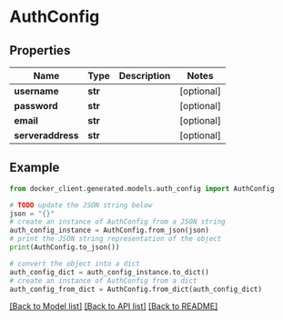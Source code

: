 # AuthConfig


## Properties

Name | Type | Description | Notes
------------ | ------------- | ------------- | -------------
**username** | **str** |  | [optional] 
**password** | **str** |  | [optional] 
**email** | **str** |  | [optional] 
**serveraddress** | **str** |  | [optional] 

## Example

```python
from docker_client.generated.models.auth_config import AuthConfig

# TODO update the JSON string below
json = "{}"
# create an instance of AuthConfig from a JSON string
auth_config_instance = AuthConfig.from_json(json)
# print the JSON string representation of the object
print(AuthConfig.to_json())

# convert the object into a dict
auth_config_dict = auth_config_instance.to_dict()
# create an instance of AuthConfig from a dict
auth_config_from_dict = AuthConfig.from_dict(auth_config_dict)
```
[[Back to Model list]](../README.md#documentation-for-models) [[Back to API list]](../README.md#documentation-for-api-endpoints) [[Back to README]](../README.md)


